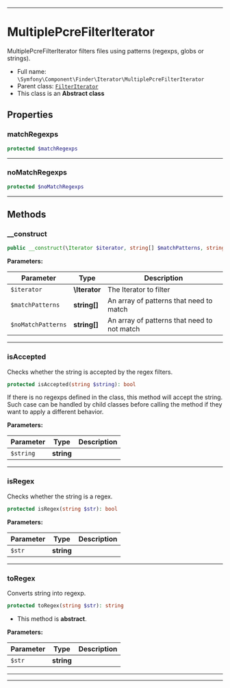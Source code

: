 ***

# MultiplePcreFilterIterator

MultiplePcreFilterIterator filters files using patterns (regexps, globs or strings).

* Full name: `\Symfony\Component\Finder\Iterator\MultiplePcreFilterIterator`
* Parent class: [`FilterIterator`](../../../../FilterIterator.md)
* This class is an **Abstract class**

## Properties

### matchRegexps

```php
protected $matchRegexps
```

***

### noMatchRegexps

```php
protected $noMatchRegexps
```

***

## Methods

### __construct

```php
public __construct(\Iterator $iterator, string[] $matchPatterns, string[] $noMatchPatterns): mixed
```

**Parameters:**

| Parameter | Type | Description |
|-----------|------|-------------|
| `$iterator` | **\Iterator** | The Iterator to filter |
| `$matchPatterns` | **string[]** | An array of patterns that need to match |
| `$noMatchPatterns` | **string[]** | An array of patterns that need to not match |

***

### isAccepted

Checks whether the string is accepted by the regex filters.

```php
protected isAccepted(string $string): bool
```

If there is no regexps defined in the class, this method will accept the string.
Such case can be handled by child classes before calling the method if they want to
apply a different behavior.

**Parameters:**

| Parameter | Type | Description |
|-----------|------|-------------|
| `$string` | **string** |  |

***

### isRegex

Checks whether the string is a regex.

```php
protected isRegex(string $str): bool
```

**Parameters:**

| Parameter | Type | Description |
|-----------|------|-------------|
| `$str` | **string** |  |

***

### toRegex

Converts string into regexp.

```php
protected toRegex(string $str): string
```

* This method is **abstract**.

**Parameters:**

| Parameter | Type | Description |
|-----------|------|-------------|
| `$str` | **string** |  |

***


***

